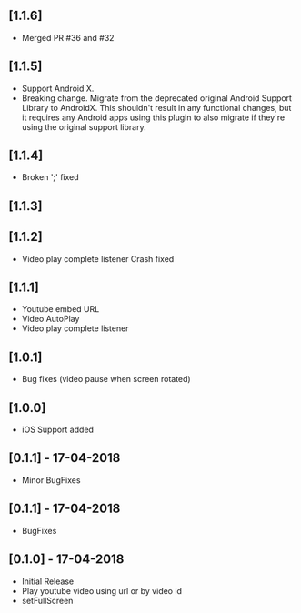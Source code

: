 ## [1.1.6]

- Merged PR #36 and #32

## [1.1.5]

- Support Android X.
- Breaking change. Migrate from the deprecated original Android Support Library to AndroidX. This shouldn't result in any functional changes, but it requires any Android apps using this plugin to also migrate if they're using the original support library.

## [1.1.4]

- Broken ';' fixed

## [1.1.3]

## [1.1.2]

- Video play complete listener Crash fixed

## [1.1.1]

- Youtube embed URL
- Video AutoPlay
- Video play complete listener

## [1.0.1]

- Bug fixes (video pause when screen rotated)

## [1.0.0]

- iOS Support added

## [0.1.1] - 17-04-2018

- Minor BugFixes

## [0.1.1] - 17-04-2018

- BugFixes

## [0.1.0] - 17-04-2018

- Initial Release
- Play youtube video using url or by video id
- setFullScreen
